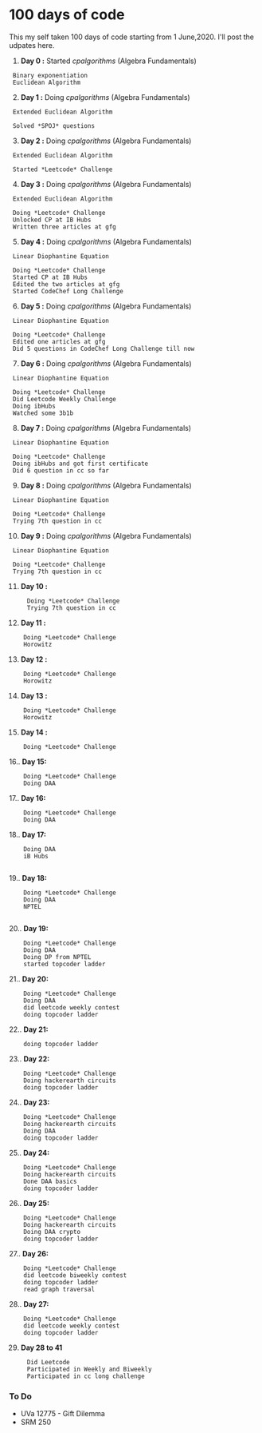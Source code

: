 # 100 days of code

This my self taken 100 days of code starting from 1 June,2020. I'll post the udpates here.

1. **Day 0 :** Started *cpalgorithms* (Algebra Fundamentals)
```
 Binary exponentiation
 Euclidean Algorithm 
 ```
2. **Day 1 :** Doing *cpalgorithms* (Algebra Fundamentals)
```
 Extended Euclidean Algorithm
 ```
     Solved *SPOJ* questions
3. **Day 2 :** Doing *cpalgorithms* (Algebra Fundamentals)
```
 Extended Euclidean Algorithm
 ```
     Started *Leetcode* Challenge
4. **Day 3 :** Doing *cpalgorithms* (Algebra Fundamentals)
```
 Extended Euclidean Algorithm
 ```
     Doing *Leetcode* Challenge
     Unlocked CP at IB Hubs
     Written three articles at gfg
5. **Day 4 :** Doing *cpalgorithms* (Algebra Fundamentals)
```
 Linear Diophantine Equation
 ```
     Doing *Leetcode* Challenge
     Started CP at IB Hubs
     Edited the two articles at gfg
     Started CodeChef Long Challenge
6. **Day 5 :** Doing *cpalgorithms* (Algebra Fundamentals)
```
 Linear Diophantine Equation
 ```
     Doing *Leetcode* Challenge
     Edited one articles at gfg
     Did 5 questions in CodeChef Long Challenge till now
7. **Day 6 :** Doing *cpalgorithms* (Algebra Fundamentals)
```
 Linear Diophantine Equation
 ```
     Doing *Leetcode* Challenge
     Did Leetcode Weekly Challenge
     Doing ibHubs
     Watched some 3b1b
8. **Day 7 :** Doing *cpalgorithms* (Algebra Fundamentals)
```
 Linear Diophantine Equation
 ```
     Doing *Leetcode* Challenge
     Doing ibHubs and got first certificate
     Did 6 question in cc so far
9. **Day 8 :** Doing *cpalgorithms* (Algebra Fundamentals)
```
 Linear Diophantine Equation
 ```
     Doing *Leetcode* Challenge
     Trying 7th question in cc
10. **Day 9 :** Doing *cpalgorithms* (Algebra Fundamentals)
```
 Linear Diophantine Equation
 ```
     Doing *Leetcode* Challenge
     Trying 7th question in cc
11. **Day 10 :**
```
     Doing *Leetcode* Challenge
     Trying 7th question in cc
 ```
12. **Day 11 :** 
 ```
     Doing *Leetcode* Challenge
     Horowitz
 ```
 13. **Day 12 :** 
 ```
     Doing *Leetcode* Challenge
     Horowitz
 ```
 14. **Day 13 :** 
 ```
     Doing *Leetcode* Challenge
     Horowitz
 ```
 15. **Day 14 :** 
 ```
     Doing *Leetcode* Challenge
 ```
 16.. **Day 15:** 
 ```
     Doing *Leetcode* Challenge
     Doing DAA
 ```
 17.. **Day 16:** 
 ```
     Doing *Leetcode* Challenge
     Doing DAA
 ```
 18.. **Day 17:** 
 ```
     Doing DAA
     iB Hubs
     
 ```
 19.. **Day 18:** 
 ```
     Doing *Leetcode* Challenge
     Doing DAA
     NPTEL
     
 ```
 20.. **Day 19:** 
 ```
     Doing *Leetcode* Challenge
     Doing DAA
     Doing DP from NPTEL
     started topcoder ladder
 ```
 
21.. **Day 20:** 
 ```
     Doing *Leetcode* Challenge
     Doing DAA
     did leetcode weekly contest
     doing topcoder ladder
 ```
 22.. **Day 21:** 
 ```
     doing topcoder ladder
 ```
 23.. **Day 22:** 
 ```
     Doing *Leetcode* Challenge
     Doing hackerearth circuits
     doing topcoder ladder
 ```
 24.. **Day 23:** 
 ```
     Doing *Leetcode* Challenge
     Doing hackerearth circuits
     Doing DAA
     doing topcoder ladder
 ```
 25.. **Day 24:** 
 ```
     Doing *Leetcode* Challenge
     Doing hackerearth circuits
     Done DAA basics 
     doing topcoder ladder
 ```
 26.. **Day 25:** 
 ```
     Doing *Leetcode* Challenge
     Doing hackerearth circuits
     Doing DAA crypto
     doing topcoder ladder
 ```
 27.. **Day 26:** 
 ```
     Doing *Leetcode* Challenge
     did leetcode biweekly contest
     doing topcoder ladder
     read graph traversal
 ```
 28.. **Day 27:** 
 ```
     Doing *Leetcode* Challenge
     did leetcode weekly contest
     doing topcoder ladder
 ```
29. **Day 28 to 41**
```
     Did Leetcode 
     Participated in Weekly and Biweekly
     Participated in cc long challenge
```




### To Do 

* UVa 12775 - Gift Dilemma
* SRM 250

